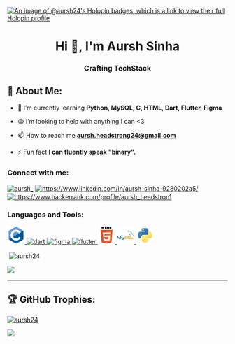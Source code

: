 [![An image of @aursh24's Holopin badges, which is a link to view their full Holopin profile](https://holopin.me/aursh24)](https://holopin.io/@aursh24)

<h1 align="center">Hi 👋, I'm Aursh Sinha</h1>
<h3 align="center">Crafting TechStack</h3>

<h2>💫 About Me:</h2>

- 🌱 I’m currently learning **Python, MySQL, C, HTML, Dart, Flutter, Figma**

- 😁 I’m looking to help with anything I can <3

- 📫 How to reach me **aursh.headstrong24@gmail.com**

- ⚡ Fun fact **I can fluently speak "binary".**

<h3 align="left">Connect with me:</h3>
<p align="left">
<a href="https://twitter.com/aursh_" target="blank"><img align="center" src="https://raw.githubusercontent.com/rahuldkjain/github-profile-readme-generator/master/src/images/icons/Social/twitter.svg" alt="aursh_" height="30" width="40" /></a>
<a href="https://www.linkedin.com/in/aursh-sinha-9280202a5/" target="blank"><img align="center" src="https://raw.githubusercontent.com/rahuldkjain/github-profile-readme-generator/master/src/images/icons/Social/linked-in-alt.svg" alt="https://www.linkedin.com/in/aursh-sinha-9280202a5/" height="30" width="40" /></a>
<a href="https://www.hackerrank.com/https://www.hackerrank.com/profile/aursh_headstron1" target="blank"><img align="center" src="https://raw.githubusercontent.com/rahuldkjain/github-profile-readme-generator/master/src/images/icons/Social/hackerrank.svg" alt="https://www.hackerrank.com/profile/aursh_headstron1" height="30" width="40" /></a>
</p>

<h3 align="left">Languages and Tools:</h3>
<p align="left"> <a href="https://www.cprogramming.com/" target="_blank" rel="noreferrer"> <img src="https://raw.githubusercontent.com/devicons/devicon/master/icons/c/c-original.svg" alt="c" width="40" height="40"/> </a> <a href="https://dart.dev" target="_blank" rel="noreferrer"> <img src="https://www.vectorlogo.zone/logos/dartlang/dartlang-icon.svg" alt="dart" width="40" height="40"/> </a> <a href="https://www.figma.com/" target="_blank" rel="noreferrer"> <img src="https://www.vectorlogo.zone/logos/figma/figma-icon.svg" alt="figma" width="40" height="40"/> </a> <a href="https://flutter.dev" target="_blank" rel="noreferrer"> <img src="https://www.vectorlogo.zone/logos/flutterio/flutterio-icon.svg" alt="flutter" width="40" height="40"/> </a> <a href="https://www.w3.org/html/" target="_blank" rel="noreferrer"> <img src="https://raw.githubusercontent.com/devicons/devicon/master/icons/html5/html5-original-wordmark.svg" alt="html5" width="40" height="40"/> </a> <a href="https://www.mysql.com/" target="_blank" rel="noreferrer"> <img src="https://raw.githubusercontent.com/devicons/devicon/master/icons/mysql/mysql-original-wordmark.svg" alt="mysql" width="40" height="40"/> </a> <a href="https://www.python.org" target="_blank" rel="noreferrer"> <img src="https://raw.githubusercontent.com/devicons/devicon/master/icons/python/python-original.svg" alt="python" width="40" height="40"/> </a> </p>

<p>&nbsp;<img align="center" src="https://github-readme-stats.vercel.app/api?username=aursh24&show_icons=true&locale=en" alt="aursh24" /></p>

![](https://github-readme-streak-stats.herokuapp.com/?user=aursh24&theme=tokyonight&hide_border=false)<br/>
<hr>

<h2>🏆 GitHub Trophies:</h2>
<p align="left"> <a href="https://github.com/ryo-ma/github-profile-trophy"><img src="https://github-profile-trophy.vercel.app/?username=aursh24" alt="aursh24" /></a> </p>

[![](https://visitcount.itsvg.in/api?id=aursh24&icon=1&color=12)](https://visitcount.itsvg.in)


